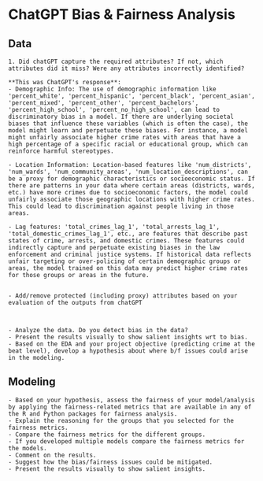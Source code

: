 # ChatGPT Bias & Fairness Analysis

## Data

    1. Did chatGPT capture the required attributes? If not, which attributes did it miss? Were any attributes incorrectly identified? 

    **This was ChatGPT's response**:
    - Demographic Info: The use of demographic information like 'percent_white', 'percent_hispanic', 'percent_black', 'percent_asian', 'percent_mixed', 'percent_other', 'percent_bachelors', 'percent_high_school', 'percent_no_high_school', can lead to discriminatory bias in a model. If there are underlying societal biases that influence these variables (which is often the case), the model might learn and perpetuate these biases. For instance, a model might unfairly associate higher crime rates with areas that have a high percentage of a specific racial or educational group, which can reinforce harmful stereotypes.

    - Location Information: Location-based features like 'num_districts', 'num_wards', 'num_community_areas', 'num_location_descriptions', can be a proxy for demographic characteristics or socioeconomic status. If there are patterns in your data where certain areas (districts, wards, etc.) have more crimes due to socioeconomic factors, the model could unfairly associate those geographic locations with higher crime rates. This could lead to discrimination against people living in those areas.

    - Lag features: 'total_crimes_lag_1', 'total_arrests_lag_1', 'total_domestic_crimes_lag_1', etc., are features that describe past states of crime, arrests, and domestic crimes. These features could indirectly capture and perpetuate existing biases in the law enforcement and criminal justice systems. If historical data reflects unfair targeting or over-policing of certain demographic groups or areas, the model trained on this data may predict higher crime rates for those groups or areas in the future.


    - Add/remove protected (including proxy) attributes based on your evaluation of the outputs from chatGPT

    

    - Analyze the data. Do you detect bias in the data?
    - Present the results visually to show salient insights wrt to bias.
    - Based on the EDA and your project objective (predicting crime at the beat level), develop a hypothesis about where b/f issues could arise in the modeling.

## Modeling

    - Based on your hypothesis, assess the fairness of your model/analysis by applying the fairness-related metrics that are available in any of the R and Python packages for fairness analysis.
    - Explain the reasoning for the groups that you selected for the fairness metrics.
    - Compare the fairness metrics for the different groups.
    - If you developed multiple models compare the fairness metrics for the models.
    - Comment on the results.
    - Suggest how the bias/fairness issues could be mitigated.
    - Present the results visually to show salient insights.

